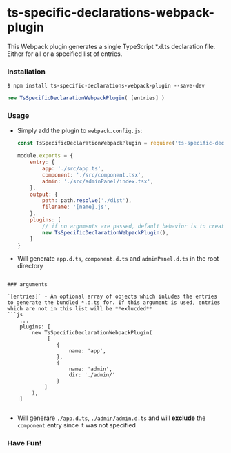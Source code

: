 # ts-specific-declarations-webpack-plugin

This Webpack plugin generates a single TypeScript *.d.ts declaration file.
Either for all or a specified list of entries.

### Installation

```shell
$ npm install ts-specific-declarations-webpack-plugin --save-dev
```

```js
new TsSpecificDeclarationWebpackPlugin( [entries] )
```

### Usage

* Simply add the plugin to `webpack.config.js`:

    ```javascript
    const TsSpecificDeclarationWebpackPlugin = require('ts-specific-declarations-webpack-plugin');

    module.exports = {
        entry: {
            app: './src/app.ts',
            component: './src/component.tsx',
            admin: './src/adminPanel/index.tsx',
        },
        output: {
            path: path.resolve('./dist'),
            filename: '[name].js',
        },
        plugins: [
            // if no arguments are passed, default behavior is to create *.d.ts per entry.
            new TsSpecificDeclarationWebpackPlugin(), 
        ]
    }
    ```
* Will generate `app.d.ts`, `component.d.ts` and `adminPanel.d.ts` in the root directory

```

### arguments

`[entries]` - An optional array of objects which inludes the entries to generate the bundled *.d.ts for. If this argument is used, entries which are not in this list will be **exlucded**
```js
    ...
    plugins: [
        new TsSpecificDeclarationWebpackPlugin(
             [
                {
                    name: 'app',
                },
                {
                    name: 'admin',
                    dir: './admin/'
                }
            ]
        ),
    ]
    
```
* Will generare `./app.d.ts`, `./admin/admin.d.ts` and will **exclude** the `component` entry since it was not specified


### Have Fun!

